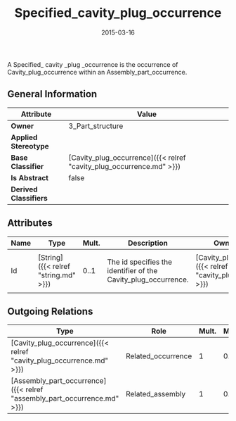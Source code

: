 ﻿---
title: Specified_cavity_plug_occurrence
toc: false
type: specs
date: "2015-03-16"
draft: false
specification: KBL
version: 2.4
documentType: "Recommendation"
elementType: Class
classes:
  - Specified_cavity_plug_occurrence
menu_name: kbl-2.4
---
<p>A Specified_ cavity _plug _occurrence is the occurrence of Cavity_plug_occurrence within an Assembly_part_occurrence.</p>

## General Information

| Attribute               | Value |
|-------------------------|-------|
| **Owner**               | 3_Part_structure |
| **Applied Stereotype**  |   |
| **Base Classifier**     | [Cavity_plug_occurrence]({{< relref "cavity_plug_occurrence.md" >}})<br/>  |
| **Is Abstract**         | false |
| **Derived Classifiers** |   |

## Attributes
|  Name  |  Type  |  Mult.  |  Description  |  Owning Classifier  |
|--------|--------|---------|---------------|--------------|
|Id | [String]({{< relref "string.md" >}}) | 0..1 | <p> The id specifies the identifier of the Cavity_plug_occurrence.      </p> | [Cavity_plug_occurrence]({{< relref "cavity_plug_occurrence.md" >}}) |

## Outgoing Relations
|    Type  |   Role   |   Mult.   |   Mult.   |   Description   |
|----------|----------|-----------|-----------|-----------------|
| [Cavity_plug_occurrence]({{< relref "cavity_plug_occurrence.md" >}}) | Related_occurrence | 1 | 0..* |  |
| [Assembly_part_occurrence]({{< relref "assembly_part_occurrence.md" >}}) | Related_assembly | 1 | 0..* |  |
